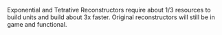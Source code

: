 Exponential and Tetrative Reconstructors require about 1/3 resources to build units and build about 3x faster.
Original reconstructors will still be in game and functional.
